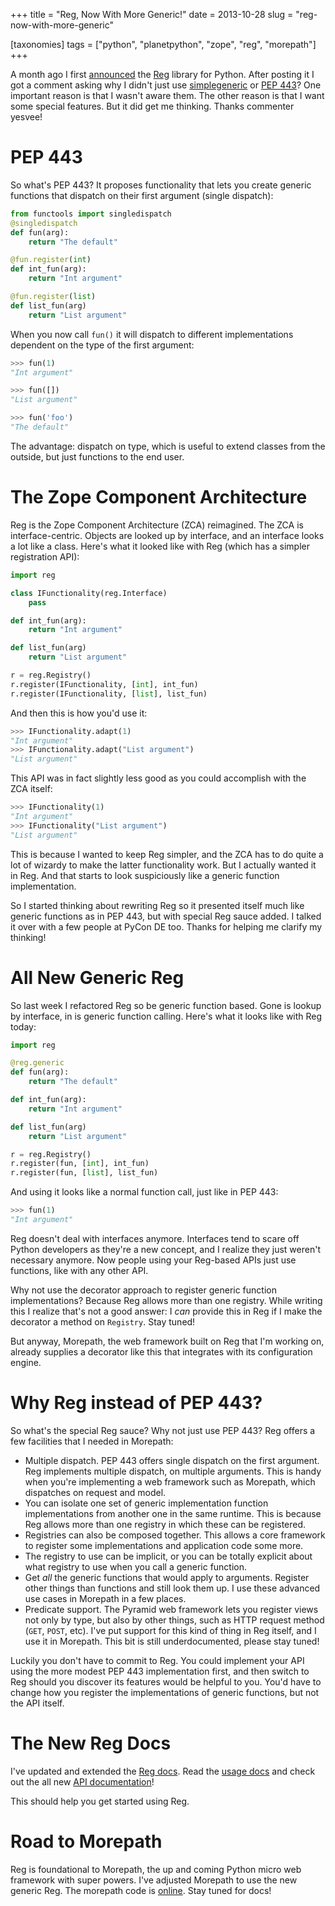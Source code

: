 +++
title = "Reg, Now With More Generic!"
date = 2013-10-28
slug = "reg-now-with-more-generic"

[taxonomies]
tags = ["python", "planetpython", "zope", "reg", "morepath"]
+++

A month ago I first
[announced](@/posts/reg-component-architecture-reimagined.md)
the [Reg](http://reg.readthedocs.org) library for Python. After posting
it I got a comment asking why I didn't just use
[simplegeneric](https://pypi.python.org/pypi/simplegeneric) or [PEP
443](http://www.python.org/dev/peps/pep-0443/?)? One important reason is
that I wasn't aware them. The other reason is that I want some special
features. But it did get me thinking. Thanks commenter yesvee!

# PEP 443

So what's PEP 443? It proposes functionality that lets you create
generic functions that dispatch on their first argument (single
dispatch):

```python
from functools import singledispatch
@singledispatch
def fun(arg):
    return "The default"

@fun.register(int)
def int_fun(arg):
    return "Int argument"

@fun.register(list)
def list_fun(arg)
    return "List argument"
```

When you now call `fun()` it will dispatch to different implementations
dependent on the type of the first argument:

```python
>>> fun(1)
"Int argument"

>>> fun([])
"List argument"

>>> fun('foo')
"The default"
```

The advantage: dispatch on type, which is useful to extend classes from
the outside, but just functions to the end user.

# The Zope Component Architecture

Reg is the Zope Component Architecture (ZCA) reimagined. The ZCA is
interface-centric. Objects are looked up by interface, and an interface
looks a lot like a class. Here's what it looked like with Reg (which has
a simpler registration API):

```python
import reg

class IFunctionality(reg.Interface)
    pass

def int_fun(arg):
    return "Int argument"

def list_fun(arg)
    return "List argument"

r = reg.Registry()
r.register(IFunctionality, [int], int_fun)
r.register(IFunctionality, [list], list_fun)
```

And then this is how you'd use it:

```python
>>> IFunctionality.adapt(1)
"Int argument"
>>> IFunctionality.adapt("List argument")
"List argument"
```

This API was in fact slightly less good as you could accomplish with the
ZCA itself:

```python
>>> IFunctionality(1)
"Int argument"
>>> IFunctionality("List argument")
"List argument"
```

This is because I wanted to keep Reg simpler, and the ZCA has to do
quite a lot of wizardy to make the latter functionality work. But I
actually wanted it in Reg. And that starts to look suspiciously like a
generic function implementation.

So I started thinking about rewriting Reg so it presented itself much
like generic functions as in PEP 443, but with special Reg sauce added.
I talked it over with a few people at PyCon DE too. Thanks for helping
me clarify my thinking!

# All New Generic Reg

So last week I refactored Reg so be generic function based. Gone is
lookup by interface, in is generic function calling. Here's what it
looks like with Reg today:

```python
import reg

@reg.generic
def fun(arg):
    return "The default"

def int_fun(arg):
    return "Int argument"

def list_fun(arg)
    return "List argument"

r = reg.Registry()
r.register(fun, [int], int_fun)
r.register(fun, [list], list_fun)
```

And using it looks like a normal function call, just like in PEP 443:

```python
>>> fun(1)
"Int argument"
```

Reg doesn't deal with interfaces anymore. Interfaces tend to scare off
Python developers as they're a new concept, and I realize they just
weren't necessary anymore. Now people using your Reg-based APIs just use
functions, like with any other API.

Why not use the decorator approach to register generic function
implementations? Because Reg allows more than one registry. While
writing this I realize that's not a good answer: I _can_ provide this in
Reg if I make the decorator a method on `Registry`. Stay tuned!

But anyway, Morepath, the web framework built on Reg that I'm working
on, already supplies a decorator like this that integrates with its
configuration engine.

# Why Reg instead of PEP 443?

So what's the special Reg sauce? Why not just use PEP 443? Reg offers a
few facilities that I needed in Morepath:

- Multiple dispatch. PEP 443 offers single dispatch on the first
  argument. Reg implements multiple dispatch, on multiple arguments.
  This is handy when you're implementing a web framework such as
  Morepath, which dispatches on request and model.
- You can isolate one set of generic implementation function
  implementations from another one in the same runtime. This is because
  Reg allows more than one registry in which these can be registered.
- Registries can also be composed together. This allows a core framework
  to register some implementations and application code some more.
- The registry to use can be implicit, or you can be totally explicit
  about what registry to use when you call a generic function.
- Get _all_ the generic functions that would apply to arguments.
  Register other things than functions and still look them up. I use
  these advanced use cases in Morepath in a few places.
- Predicate support. The Pyramid web framework lets you register views
  not only by type, but also by other things, such as HTTP request
  method (`GET`, `POST`, etc). I've put support for this kind of thing
  in Reg itself, and I use it in Morepath. This bit is still
  underdocumented, please stay tuned!

Luckily you don't have to commit to Reg. You could implement your API
using the more modest PEP 443 implementation first, and then switch to
Reg should you discover its features would be helpful to you. You'd have
to change how you register the implementations of generic functions, but
not the API itself.

# The New Reg Docs

I've updated and extended the [Reg docs](http://reg.readthedocs.org/).
Read the [usage docs](http://reg.readthedocs.org/en/latest/usage.html)
and check out the all new [API
documentation](http://reg.readthedocs.org/en/latest/api.html)!

This should help you get started using Reg.

# Road to Morepath

Reg is foundational to Morepath, the up and coming Python micro web
framework with super powers. I've adjusted Morepath to use the new
generic Reg. The morepath code is
[online](https://github.com/morepath/morepath). Stay tuned for docs!
